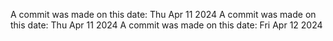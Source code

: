 A commit was made on this date: Thu Apr 11 2024
A commit was made on this date: Thu Apr 11 2024
A commit was made on this date: Fri Apr 12 2024
